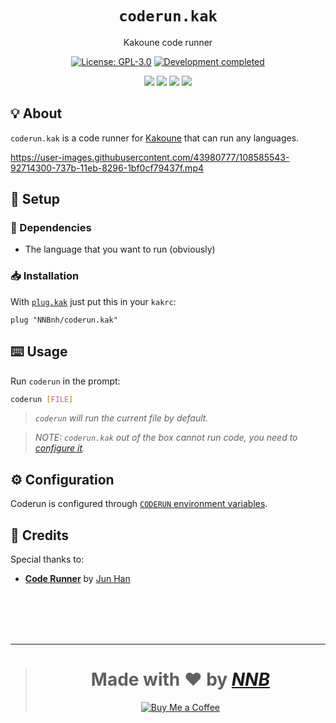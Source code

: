 <h1 align="center"><code>coderun.kak</code></h1>
<p align="center">Kakoune code runner</p>
<p align="center"><a href="https://github.com/NNBnh/coderun.kak/blob/main/LICENSE"><img src="https://img.shields.io/github/license/NNBnh/coderun.kak?labelColor=2E436C&color=F9765A&style=for-the-badge" alt="License: GPL-3.0"></a> <a href="https://gist.github.com/NNBnh/9ef453aba3efce26046e0d3119dab5a7#development-completed"><img src="https://img.shields.io/badge/development-completed-%23F9765A.svg?labelColor=2E436C&style=for-the-badge&logoColor=FFFFFF" alt="Development completed"></a></p>
<p align="center"><a href="https://github.com/NNBnh/coderun.kak/watchers"><img src="https://img.shields.io/github/watchers/NNBnh/coderun.kak?labelColor=2E436C&color=F9765A&style=flat-square"></a> <a href="https://github.com/NNBnh/coderun.kak/stargazers"><img src="https://img.shields.io/github/stars/NNBnh/coderun.kak?labelColor=2E436C&color=F9765A&style=flat-square"></a> <a href="https://github.com/NNBnh/coderun.kak/network/members"><img src="https://img.shields.io/github/forks/NNBnh/coderun.kak?labelColor=2E436C&color=F9765A&style=flat-square"></a> <a href="https://github.com/NNBnh/coderun.kak/issues"><img src="https://img.shields.io/github/issues/NNBnh/coderun.kak?labelColor=2E436C&color=F9765A&style=flat-square"></a></p>

## 💡 About
`coderun.kak` is a code runner for [Kakoune](http://kakoune.org) that can run any languages.

https://user-images.githubusercontent.com/43980777/108585543-92714300-737b-11eb-8296-1bf0cf79437f.mp4

## 🚀 Setup
### 🧾 Dependencies
- The language that you want to run (obviously)

### 📥 Installation
With [`plug.kak`](https://github.com/robertmeta/plug.kak) just put this in your `kakrc`:
```
plug "NNBnh/coderun.kak"
```

## ⌨️ Usage
Run `coderun` in the prompt:
```sh
coderun [FILE]
```

> *`coderun` will run the current file by default.*

> *NOTE: `coderun.kak` out of the box cannot run code, you need to [configure it](#%EF%B8%8F-configuration).*

## ⚙️ Configuration
Coderun is configured through [`CODERUN` environment variables](https://github.com/NNBnh/coderun#%EF%B8%8F-configuration).

## 💌 Credits
Special thanks to:
- [**Code Runner**](https://github.com/formulahendry/vscode-code-runner) by [Jun Han](https://github.com/formulahendry)

<br><br><br><br>

---

> <h1 align="center">Made with ❤️ by <a href="https://github.com/NNBnh"><i>NNB</i></a></h1>
>
> <p align="center"><a href="https://www.buymeacoffee.com/nnbnh"><img src="https://img.shields.io/badge/buy_me_a_coffee%20-%23F7CA88.svg?logo=buy-me-a-coffee&logoColor=333333&style=for-the-badge" alt="Buy Me a Coffee"></a></p>
